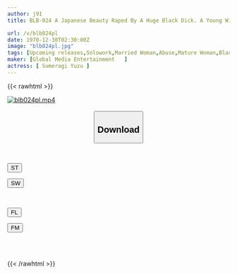```yaml
---
author: j91
title: BLB-024 A Japanese Beauty Raped By A Huge Black Dick. A Young Wife Who Started Working Part-time Jobs In Order To Pay Off Her Debts Without Telling Her Husband. Ryo Washes Her Feet But Is Found, Abducted And Degraded ● 4P Circle ● Yuzu Kou

url: /v/blb024pl
date: 1970-12-30T02:30:00Z
image: "blb024pl.jpg"
tags: [Upcoming releases,Solowork,Married Woman,Abuse,Mature Woman,Black Actor	 ]
maker: [Global Media Entertainment   ]
actress: [ Sumeragi Yuzu ]
---
```



{{< rawhtml >}}

<div class="video" data-videoid="pending_link_2.html">
    <a href="javascript:;">
        <img src="/v/blb024pl/blb024pl.jpg" width="WIDTH" height="HEIGHT" alt="blb024pl.mp4" loading="lazy">
    </a>
</div>

<script type="text/javascript" src="https://j91.asia/asset/on-demand-pend.js"></script>

<br>
  <link rel="stylesheet" href="https://j91.asia/asset/bs5.css">
  
  <center>
  <button class="btn btn-primary" type="button" data-bs-toggle="collapse" data-bs-target=".multi-collapse" aria-expanded="false" aria-controls="multiCollapseExample1 multiCollapseExample2"><h2>Download</h2></button></center>
</p>
<div class="row">
  <div class="col">
    <div class="collapse multi-collapse" id="multiCollapseExample1">
      <div class="card card-body">
	      	      <br>
<div class="buttons">  
<p><a href="https://j91.asia/pending_link_2.html" target="_blank"><button class="btn-hover color-3"><i class="fa fa-download"></i> ST</button></a></p>
<p><a href="https://j91.asia/pending_link_2.html" target="_blank"><button class="btn-hover color-2"><i class="fa fa-download"></i> SW</button></a></p></div>
    </div>
  </div>
</div>
  <div class="col">
    <div class="collapse multi-collapse" id="multiCollapseExample2">
      <div class="card card-body">
	      <br>
<div class="buttons">
<p><a href="https://j91.asia/pending_link_2.html" target="_blank"><button class="btn-hover color-9"><i class="fa fa-download"></i> FL</button></a></p>
<p><a href="https://j91.asia/pending_link_2.html" target="_blank"><button class="btn-hover color-8"><i class="fa fa-download"></i> FM</button></a></p></div>
<br><br>
      </div>
    </div>
  </div>
</div>

{{< /rawhtml >}}
